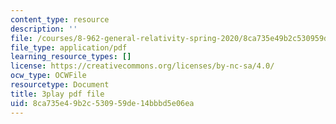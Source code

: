 ```yaml
---
content_type: resource
description: ''
file: /courses/8-962-general-relativity-spring-2020/8ca735e49b2c530959de14bbbd5e06ea_iRVfaR3N5K4.pdf
file_type: application/pdf
learning_resource_types: []
license: https://creativecommons.org/licenses/by-nc-sa/4.0/
ocw_type: OCWFile
resourcetype: Document
title: 3play pdf file
uid: 8ca735e4-9b2c-5309-59de-14bbbd5e06ea
---
```

